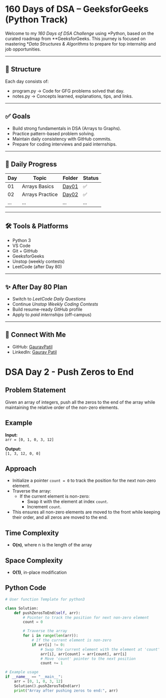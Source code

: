 # 160 Days of DSA – GeeksforGeeks (Python Track)

Welcome to my *160 Days of DSA Challenge* using *Python, based on the curated roadmap from **GeeksforGeeks. This journey is focused on mastering **Data Structures & Algorithms* to prepare for top internship and job opportunities.

---

## 📅 Structure

Each day consists of:
- program.py → Code for GFG problems solved that day.
- notes.py → Concepts learned, explanations, tips, and links.

---

## ✅ Goals

- Build strong fundamentals in DSA (Arrays to Graphs).
- Practice pattern-based problem solving.
- Maintain daily consistency with GitHub commits.
- Prepare for coding interviews and paid internships.

---

## 📌 Daily Progress

| Day | Topic | Folder | Status |
|-----|-------|--------|--------|
| 01  | Arrays Basics | [Day01](./Day01) | ✅ |
| 02  | Arrays Practice | [Day02](./Day02) | ✅ |
| ... | ... | ... | ... |

---

## 🛠 Tools & Platforms

- Python 3
- VS Code
- Git + GitHub
- GeeksforGeeks
- Unstop (weekly contests)
- LeetCode (after Day 80)

---

## ✨ After Day 80 Plan

- Switch to *LeetCode Daily Questions*
- Continue *Unstop Weekly Coding Contests*
- Build resume-ready GitHub profile
- Apply to *paid internships* (off-campus)

---

## 🔗 Connect With Me

- GitHub: [GauravPatil](https://github.com/Gaurapatil1)
- LinkedIn: [Gaurav Patil](https://www.linkedin.com/in/gaurav-patil-18b4682b2)
# DSA Day 2 - Push Zeros to End

## Problem Statement
Given an array of integers, push all the zeros to the end of the array while maintaining the relative order of the non-zero elements.

## Example
**Input:**  
`arr = [0, 1, 0, 3, 12]`  

**Output:**  
`[1, 3, 12, 0, 0]`

## Approach
- Initialize a pointer `count = 0` to track the position for the next non-zero element.
- Traverse the array:
  - If the current element is non-zero:
    - Swap it with the element at index `count`.
    - Increment `count`.
- This ensures all non-zero elements are moved to the front while keeping their order, and all zeros are moved to the end.

## Time Complexity
- **O(n)**, where n is the length of the array

## Space Complexity
- **O(1)**, in-place modification

## Python Code
```python
# User function Template for python3

class Solution:
    def pushZerosToEnd(self, arr):
        # Pointer to track the position for next non-zero element
        count = 0

        # Traverse the array
        for i in range(len(arr)):
            # If the current element is non-zero
            if arr[i] != 0:
                # Swap the current element with the element at 'count'
                arr[i], arr[count] = arr[count], arr[i]
                # Move 'count' pointer to the next position
                count += 1

# Example usage
if __name__ == "__main__":
    arr = [0, 1, 0, 3, 12]
    Solution().pushZerosToEnd(arr)
    print("Array after pushing zeros to end:", arr)
